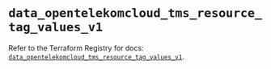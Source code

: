 # `data_opentelekomcloud_tms_resource_tag_values_v1`

Refer to the Terraform Registry for docs: [`data_opentelekomcloud_tms_resource_tag_values_v1`](https://registry.terraform.io/providers/opentelekomcloud/opentelekomcloud/1.36.50/docs/data-sources/tms_resource_tag_values_v1).
